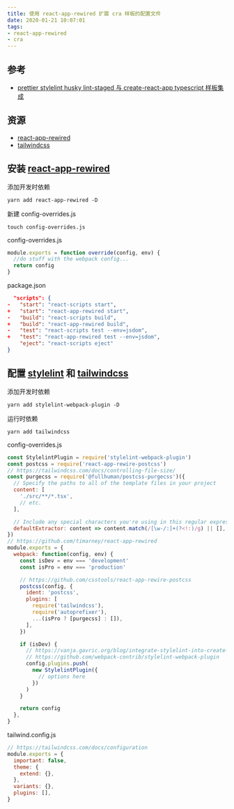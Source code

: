 ```yaml
---
title: 使用 react-app-rewired 扩展 cra 样板的配置文件
date: 2020-01-21 10:07:01
tags:
- react-app-rewired
- cra
---
```


[react-app-rewired]: https://github.com/timarney/react-app-rewired
[tailwindcss]: https://github.com/tailwindcss/tailwindcss
[prettier stylelint husky lint-staged 与 create-react-app typescript 样板集成]: https://floatsyi.com/2020/01/19/prettier-stylelint-husky-lint-staged-%E4%B8%8E-create-react-app-typescript-%E6%A0%B7%E6%9D%BF%E9%9B%86%E6%88%90/

## 参考
- [prettier stylelint husky lint-staged 与 create-react-app typescript 样板集成][]

## 资源
- [react-app-rewired][]
- [tailwindcss][]

## 安装 [react-app-rewired][]
添加开发时依赖
```
yarn add react-app-rewired -D
```

新建 config-overrides.js
```
touch config-overrides.js
```

config-overrides.js
```js
module.exports = function override(config, env) {
  //do stuff with the webpack config...
  return config
}
```

package.json
```json
  "scripts": {
-   "start": "react-scripts start",
+   "start": "react-app-rewired start",
-   "build": "react-scripts build",
+   "build": "react-app-rewired build",
-   "test": "react-scripts test --env=jsdom",
+   "test": "react-app-rewired test --env=jsdom",
    "eject": "react-scripts eject"
}
```

## 配置 [stylelint](https://github.com/stylelint/stylelint) 和 [tailwindcss][]
添加开发时依赖
```
yarn add stylelint-webpack-plugin -D
```
运行时依赖
```
yarn add tailwindcss
```

config-overrides.js
```js
const StylelintPlugin = require('stylelint-webpack-plugin')
const postcss = require('react-app-rewire-postcss')
// https://tailwindcss.com/docs/controlling-file-size/
const purgecss = require('@fullhuman/postcss-purgecss')({
  // Specify the paths to all of the template files in your project
  content: [
    './src/**/*.tsx',
    // etc.
  ],

  // Include any special characters you're using in this regular expression
  defaultExtractor: content => content.match(/[\w-/:]+(?<!:)/g) || [],
})
// https://github.com/timarney/react-app-rewired
module.exports = {
  webpack: function(config, env) {
    const isDev = env === 'development'
    const isPro = env === 'production'

    // https://github.com/csstools/react-app-rewire-postcss
    postcss(config, {
      ident: 'postcss',
      plugins: [
        require('tailwindcss'),
        require('autoprefixer'),
        ...(isPro ? [purgecss] : []),
      ],
    })

    if (isDev) {
      // https://vanja.gavric.org/blog/integrate-stylelint-into-create-react-app-without-ejecting/
      // https://github.com/webpack-contrib/stylelint-webpack-plugin
      config.plugins.push(
        new StylelintPlugin({
          // options here
        })
      )
    }

    return config
  },
}
```

tailwind.config.js
```js
// https://tailwindcss.com/docs/configuration
module.exports = {
  important: false,
  theme: {
    extend: {},
  },
  variants: {},
  plugins: [],
}
```


